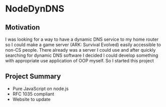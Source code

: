 NodeDynDNS
==========

Motivation
----------
I was looking for a way to have a dynamic DNS service to my home router so I
could make a game server (ARK: Survival Evolved) easily accessible to non-CS
people. There already was a server I could use and after quickly searching for
dynamic DNS software I decided I could develop something with appropriate use
application of OOP myself. So I started this project


Project Summary
---------------
- Pure JavaScript on node.js
- RFC 1035 compliant
- Website to update 
